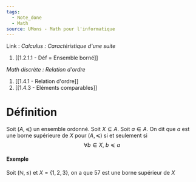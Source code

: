 ```yaml
---
tags:
  - Note_done
  - Math
source: UMons - Math pour l'informatique
---
```


Link :
_Calculus : Caractéristique d'une suite_
1. [[1.2.1.1 - Déf = Ensemble borné]]

_Math discrète : Relation d'ordre_ 
1. [[1.4.1 - Relation d'ordre]]
2. [[1.4.3 - Eléments comparables]]

# Définition
Soit $(A, \preceq)$ un ensemble ordonné. 
Soit $X ⊆ A$. 
Soit $a ∈ A$. 
On dit que $a$ est une borne supérieure de $X$ pour $(A, \preceq)$ si et seulement si $$∀b ∈ X,\ b \preceq a$$
#### Exemple
Soit $(\mathbb{N},\le)$ et $X=\{1,2,3\}$, on a que $57$ est une borne supérieur de $X$ 